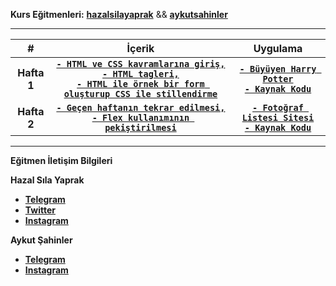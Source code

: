 **Kurs Eğitmenleri:** [**hazalsilayaprak**](https://github.com/hazalsilayaprak) && [**aykutsahinler**](https://github.com/aykutsahinler)

---

| # | İçerik | Uygulama | 
|:-----:|:------:|:--------:|
| **Hafta 1** | [**`- HTML ve CSS kavramlarına giriş,`**<br>**`- HTML tagleri,`**<br>**`- HTML ile örnek bir form oluşturup CSS ile stillendirme`**](_data/_documents/week_1/README.md) | [**`- Büyüyen Harry Potter`**](https://pausiber.xyz/buyuyen_harry_potter/)<br>[**`- Kaynak Kodu`**](_data/_examples/week_1/buyuyen_harry_potter/) |
| **Hafta 2** | [**`- Geçen haftanın tekrar edilmesi,`**<br>**`- Flex kullanımının pekiştirilmesi`**](_data/_documents/week_2/README.md) | [**`- Fotoğraf Listesi Sitesi`**](https://pausiber.xyz/fotograf_listesi_sitesi/)<br>[**`- Kaynak Kodu`**](_data/_examples/week_2/fotograf_listesi_sitesi/) |


---

**Eğitmen İletişim Bilgileri**

**Hazal Sıla Yaprak**

- [**Telegram**](https://t.me/hazalsilayaprak/)
- [**Twitter**](https://twitter.com/hazalsilayaprak/)
- [**Instagram**](https://www.instagram.com/hazalsilayaprak/)

**Aykut Şahinler**

- [**Telegram**](https://t.me/aykutsahinler/)
- [**Instagram**](https://www.instagram.com/aykutsahinler/)
